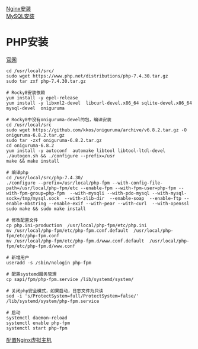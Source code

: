 
[Nginx安装](https://linyi.readthedocs.io/zh/latest/%E6%9C%8D%E5%8A%A1/Nginx/%E5%AE%89%E8%A3%85.html)   
[MySQL安装](https://linyi.readthedocs.io/zh/latest/%E6%9C%8D%E5%8A%A1/MySQL/%E5%AE%89%E8%A3%85.html)    

# PHP安装
[官网](https://www.php.net/)

```
cd /usr/local/src/
sudo wget https://www.php.net/distributions/php-7.4.30.tar.gz
sudo tar zxf php-7.4.30.tar.gz
```
```
# Rocky8安装依赖
yum install -y epel-release
yum install -y libxml2-devel  libcurl-devel.x86_64 sqlite-devel.x86_64 mysql-devel  oniguruma

# Rocky8中没有oniguruma-devel的包，编译安装
cd /usr/local/src
sudo wget https://github.com/kkos/oniguruma/archive/v6.8.2.tar.gz -O oniguruma-6.8.2.tar.gz
sudo tar -zxf oniguruma-6.8.2.tar.gz
cd oniguruma-6.8.2
yum install -y autoconf  automake libtool libtool-ltdl-devel
./autogen.sh && ./configure --prefix=/usr
make && make install
```
```
# 编译php
cd /usr/local/src/php-7.4.30/
./configure --prefix=/usr/local/php-fpm --with-config-file-path=/usr/local/php-fpm/etc --enable-fpm --with-fpm-user=php-fpm --with-fpm-group=php-fpm  --with-mysqli --with-pdo-mysql --with-mysql-sock=/tmp/mysql.sock  --with-zlib-dir  --enable-soap  --enable-ftp --enable-mbstring --enable-exif --with-pear --with-curl  --with-openssl 
sudo make && sudo make install
```
```
# 修改配置文件
cp php.ini-production  /usr/local/php-fpm/etc/php.ini
mv /usr/local/php-fpm/etc/php-fpm.conf.default  /usr/local/php-fpm/etc/php-fpm.conf
mv /usr/local/php-fpm/etc/php-fpm.d/www.conf.default  /usr/local/php-fpm/etc/php-fpm.d/www.conf

# 新增用户
useradd -s /sbin/nologin php-fpm

# 配置systemd服务管理
cp sapi/fpm/php-fpm.service /lib/systemd/system/

# 关闭php安全模式，如果启动，日志文件为只读
sed -i 's/ProtectSystem=full/ProtectSystem=false/' /lib/systemd/system/php-fpm.service

# 启动
systemctl daemon-reload
systemctl enable php-fpm
systemctl start php-fpm
```

[配置Nginx虚拟主机](https://linyi.readthedocs.io/zh/latest/%E6%9C%8D%E5%8A%A1/Nginx/%E8%99%9A%E6%8B%9F%E4%B8%BB%E6%9C%BA.html#php)